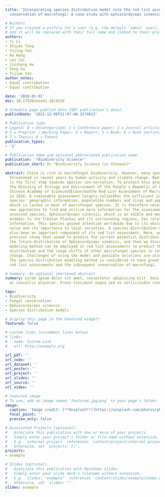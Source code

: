 ```yaml
---
title: 'Incorporating species distribution model into the red list assessment and
  conservation of macrofungi: A case study with ophiocordyceps sinensis'

# Authors
# If you created a profile for a user (e.g. the default `admin` user), write the username (folder name) here 
# and it will be replaced with their full name and linked to their profile.
authors:
- Yi Li
- Zhiyao Tang
- Yujing Yan
- Ke Wang
- Lei Cai
- Jinsheng He
- Song Gu
- Yijian Yao
author_notes:
- Equal contribution
- Equal contribution

date: '2020-01-01'
doi: 10.17520/biods.2019158

# Schedule page publish date (NOT publication's date).
publishDate: '2021-12-08T21:07:48.257481Z'

# Publication type.
# Legend: 0 = Uncategorized; 1 = Conference paper; 2 = Journal article;
# 3 = Preprint / Working Paper; 4 = Report; 5 = Book; 6 = Book section;
# 7 = Thesis; 8 = Patent
publication_types:
- '2'

# Publication name and optional abbreviated publication name.
publication: '*Biodiversity Science*'
publication_short: In *Biodiversity Science (in Chinese)*

abstract: China is rich in macrofungal biodiversity. However, many species have been
  threatened in recent years by human activity and climate change. Red list assessment
  is the first step towards species con-servation. To protect this group of fungi,
  the Ministry of Ecology and Environment of the People's Republic of China and the
  Chinese Academy of Sciences性launchedthe Red List Assessment of Macrofungi in China
  in 2016. A reasonable assessment largely relies样on the sufficient information of
  species' geographic information, population numbers and sizes and population dynamics,
  which is lacked in most of macrofungal species. It is therefore necessary to employ
  new approaches to find and utilize more information for the assessment. Among the
  assessed species, Ophiocordyceps sinensis, which is an edible and medicinal fungus
  endemic to the Tibetan Plateau and its surrounding regions, has relatively abundant
  information. This species gained attention worldwide due to its obvious economic
  value and its importance to local societies. A species distribution modeling has
  also been an important component of its red list assessment. Here, we call on a
  previous study that aimed to predict the current potential distribution and to project
  the future distribution of Ophiocordyceps sinensis, and then we discuss how this
  modeling method can be employed in red list assessments to predict the current potential
  distribution and the range shifts of other macrofungal species in response to climate
  change. Challenges of using the model and possible solutions are also discussed.
  The species distribution modeling method is considered to have great potential for
  red list assessments and the subsequent conservation of macrofungi.

# Summary. An optional shortened abstract.
summary: Lorem ipsum dolor sit amet, consectetur adipiscing elit. Duis posuere tellus
  ac convallis placerat. Proin tincidunt magna sed ex sollicitudin condimentum.

tags:
- Biodiversity
- Fungal conservation
- Ophiocordyceps sinensis
- Species distribution models

# Display this page in the Featured widget?
featured: false

# Custom links (uncomment lines below)
# links:
# - name: Custom Link
#   url: http://example.org

url_pdf: ''
url_code: ''
url_dataset: ''
url_poster: ''
url_project: ''
url_slides: ''
url_source: ''
url_video: ''

# Featured image
# To use, add an image named `featured.jpg/png` to your page's folder. 
image:
  caption: 'Image credit: [**Unsplash**](https://unsplash.com/photos/pLCdAaMFLTE)'
  focal_point: ''
  preview_only: false

# Associated Projects (optional).
#   Associate this publication with one or more of your projects.
#   Simply enter your project's folder or file name without extension.
#   E.g. `internal-project` references `content/project/internal-project/index.md`.
#   Otherwise, set `projects: []`.
projects:
- example

# Slides (optional).
#   Associate this publication with Markdown slides.
#   Simply enter your slide deck's filename without extension.
#   E.g. `slides: "example"` references `content/slides/example/index.md`.
#   Otherwise, set `slides: ""`.
slides: example
---
```


